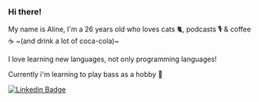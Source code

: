 ### Hi there!

My name is Aline, I'm a 26 years old who loves cats 🐈, podcasts 🎙️ & coffee ☕ ~(and drink a lot of coca-cola)~

I love learning new languages, not only programming languages! 

Currently i'm learning to play bass as a hobby 🎸

[![Linkedin Badge](https://img.shields.io/badge/-Linkedin-blue?style=flat-square&logo=Linkedin&logoColor=white&link=https://www.linkedin.com/in/aline-osana-escobar-77425b184/)](https://www.linkedin.com/in/aline-osana-escobar-77425b184/)
<!--
**alineescobar/alineescobar** is a ✨ _special_ ✨ repository because its `README.md` (this file) appears on your GitHub profile.

Here are some ideas to get you started:

- 🔭 I’m currently working on ...
- 🌱 I’m currently learning ...
- 👯 I’m looking to collaborate on ...
- 🤔 I’m looking for help with ...
- 💬 Ask me about ...
- 📫 How to reach me: ...
- 😄 Pronouns: ...
- ⚡ Fun fact: ...
-->
